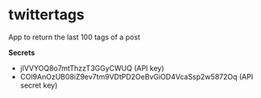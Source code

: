 # twittertags
App to return the last 100 tags of a post


**Secrets**

- jIVVYOQ8o7mtThzzT3GGyCWUQ (API key)
- COl9AnOzUB08iZ9ev7tm9VDtPD2OeBvGiOD4VcaSsp2w5872Oq (API secret key)
